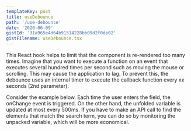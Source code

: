 ```yaml
---
templateKey: post
title: useDebounce
path: '/use-debounce'
date: '2020-06-09'
gistId: '31a965e4d64b91514228bb09d2f0de02'
gistFilename: useDebounce.tsx
---
```


This React hook helps to limit that the component is re-rendered too many times.
Imagine that you want to execute a function on an event that executes several hundred times per second such as moving the mouse or scrolling. This may cause the application to lag.
To prevent this, the debounce uses an internal timer to execute the callback function every xx seconds (2nd parameter).

Consider the example below. Each time the user enters the field, the onChange event is triggered. On the other hand, the unfolded variable is updated at most every 500ms.
If you have to make an API call to find the elements that match the search term, you can do so by monitoring the unpacked variable, which will be more economical.
